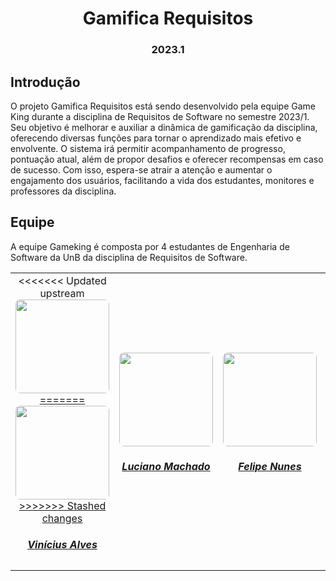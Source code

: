 <h1 align="center"> Gamifica Requisitos </h1>
<h3 align="center"> 2023.1 </h3>

## Introdução

O projeto Gamifica Requisitos está sendo desenvolvido pela equipe Game King durante a disciplina de Requisitos de Software no semestre 2023/1. Seu objetivo é melhorar e auxiliar a dinâmica de gamificação da disciplina, oferecendo diversas funções para tornar o aprendizado mais efetivo e envolvente. O sistema irá permitir acompanhamento de progresso, pontuação atual, além de propor desafios e oferecer recompensas em caso de sucesso. Com isso, espera-se atrair a atenção e aumentar o engajamento dos usuários, facilitando a vida dos estudantes, monitores e professores da disciplina.


## Equipe

A equipe Gameking é composta por 4 estudantes de Engenharia de Software da UnB da disciplina de Requisitos de Software.

<center>

<table style="margin-left: auto; margin-right: auto;">
    <tr>
        <td align="center">
<<<<<<< Updated upstream
            <a href="https://github.com/viniciusalves999">
                <img style="border-radius: 5%;" src="https://avatars.githubusercontent.com/u/77307847?v=4" width="150px;"/>
=======
            <a href="https://github.com/vinicius-alvess">
                <img style="border-radius: 5%;" src="https://github.com/vinicius-alvess.png" width="150px;"/>
>>>>>>> Stashed changes
                <h5 class="text-center">Vinícius Alves</h5>
            </a>
        </td>
        <td align="center">
            <a href="https://github.com/lucianosgit">
                <img style="border-radius: 5%;" src="https://github.com/lucianosgit.png" width="150px;"/>
                <h5 class="text-center">Luciano Machado</h5>
            </a>
        </td>
        <td align="center">
            <a href="https://github.com/FelipeNunesdM">
                <img style="border-radius: 5%;" src="https://github.com/FelipeNunesdM.png" width="150px;"/>
                <h5 class="text-center">Felipe Nunes</h5>
            </a>
         <td align="center">
            <a href="https://github.com/paulohborba">
                <img style="border-radius: 5%;" src="https://github.com/paulohborba.png" width="150px;"/>
                <h5 class="text-center">Paulo Borba</h5>
            </a>
        </td>
</table>

</center>

